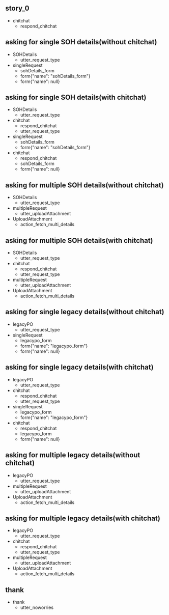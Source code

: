 ## story_0
* chitchat
  - respond_chitchat


## asking for single SOH details(without chitchat)
* SOHDetails
  - utter_request_type
* singleRequest
  - sohDetails_form
  - form{"name": "sohDetails_form"}
  - form{"name": null}

## asking for single SOH details(with chitchat)
* SOHDetails
  - utter_request_type
* chitchat
  - respond_chitchat
  - utter_request_type
* singleRequest
  - sohDetails_form
  - form{"name": "sohDetails_form"}
* chitchat
  - respond_chitchat
  - sohDetails_form
  - form{"name": null}

## asking for multiple SOH details(without chitchat)
* SOHDetails
  - utter_request_type
* multipleRequest
  - utter_uploadAttachment
* UploadAttachment
  - action_fetch_multi_details

## asking for multiple SOH details(with chitchat)
* SOHDetails
  - utter_request_type
* chitchat
  - respond_chitchat
  - utter_request_type
* multipleRequest
  - utter_uploadAttachment
* UploadAttachment
  - action_fetch_multi_details

## asking for single legacy details(without chitchat)
* legacyPO
  - utter_request_type
* singleRequest
  - legacypo_form
  - form{"name": "legacypo_form"}
  - form{"name": null}

## asking for single legacy details(with chitchat)
* legacyPO
  - utter_request_type
* chitchat
  - respond_chitchat
  - utter_request_type
* singleRequest
  - legacypo_form
  - form{"name": "legacypo_form"}
* chitchat
  - respond_chitchat
  - legacypo_form
  - form{"name": null}

## asking for multiple legacy details(without chitchat)
* legacyPO
  - utter_request_type
* multipleRequest
  - utter_uploadAttachment
* UploadAttachment
  - action_fetch_multi_details

## asking for multiple legacy details(with chitchat)
* legacyPO
  - utter_request_type
* chitchat
  - respond_chitchat
  - utter_request_type
* multipleRequest
  - utter_uploadAttachment
* UploadAttachment
  - action_fetch_multi_details

<!-- ## asking for GL mapping(without chitchat)
* GLM
  -  -->

## thank
* thank
  - utter_noworries



